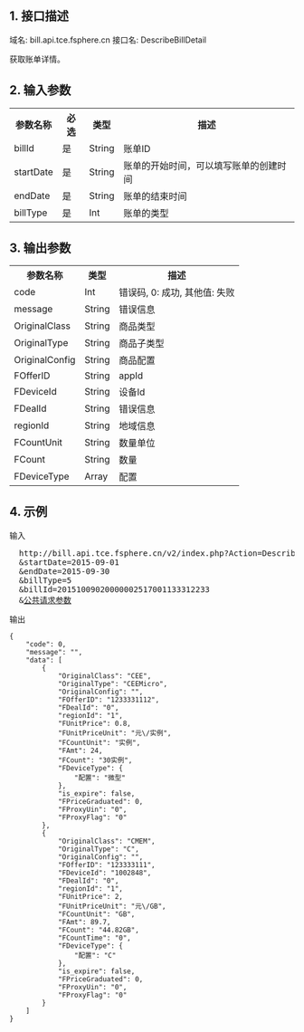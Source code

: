 ## 1. 接口描述
 
域名: bill.api.tce.fsphere.cn
接口名: DescribeBillDetail

获取账单详情。

 

## 2. 输入参数
 

<table class="t"><tbody><tr>
<th><b>参数名称</b></th>
<th><b>必选</b></th>
<th><b>类型</b></th>
<th><b>描述</b></th>
<tr>
<td> billId <td> 是 <td> String <td> 账单ID
<tr>
<td> startDate <td> 是 <td> String <td> 账单的开始时间，可以填写账单的创建时间
<tr>
<td> endDate <td> 是 <td> String <td> 账单的结束时间
<tr>
<td> billType <td> 是 <td> Int <td> 账单的类型
</tbody></table>

 

## 3. 输出参数
 

<table class="t"><tbody><tr>
<th><b>参数名称</b></th>
<th><b>类型</b></th>
<th><b>描述</b></th>
<tr>
<td> code <td> Int <td> 错误码, 0: 成功, 其他值: 失败
<tr>
<td> message <td> String <td> 错误信息
<tr>
<td> OriginalClass<td> String <td> 商品类型
<tr>
<td> OriginalType<td> String <td> 商品子类型
<tr>
<td> OriginalConfig<td> String <td> 商品配置
<tr>
<td> FOfferID<td> String <td> appId
<tr>
<td> FDeviceId<td> String <td> 设备Id
<tr>
<td> FDealId<td> String <td> 错误信息
<tr>
<td> regionId<td> String <td> 地域信息
<tr>
<td> FCountUnit<td> String <td> 数量单位
<tr>
<td> FCount<td> String <td> 数量
<tr>
<td> FDeviceType<td> Array<td> 配置
<tr>
</tbody></table>

 

## 4. 示例
 
输入
<pre>
  http://bill.api.tce.fsphere.cn/v2/index.php?Action=DescribeBillDetail
  &startDate=2015-09-01
  &endDate=2015-09-30
  &billType=5
  &billId=20151009020000002517001133312233
  &<a href="/doc/api/229/6976">公共请求参数</a>
</pre>

输出
```
{
    "code": 0,
    "message": "",
    "data": [
        {
            "OriginalClass": "CEE",
            "OriginalType": "CEEMicro",
            "OriginalConfig": "",
            "FOfferID": "1233331112",
            "FDealId": "0",
            "regionId": "1",
            "FUnitPrice": 0.8,
            "FUnitPriceUnit": "元\/实例",
            "FCountUnit": "实例",
            "FAmt": 24,
            "FCount": "30实例",
            "FDeviceType": {
                "配置": "微型"
            },
            "is_expire": false,
            "FPriceGraduated": 0,
            "FProxyUin": "0",
            "FProxyFlag": "0"
        },
        {
            "OriginalClass": "CMEM",
            "OriginalType": "C",
            "OriginalConfig": "",
            "FOfferID": "123333111",
            "FDeviceId": "1002848",
            "FDealId": "0",
            "regionId": "1",
            "FUnitPrice": 2,
            "FUnitPriceUnit": "元\/GB",
            "FCountUnit": "GB",
            "FAmt": 89.7,
            "FCount": "44.82GB",
            "FCountTime": "0",
            "FDeviceType": {
                "配置": "C"
            },
            "is_expire": false,
            "FPriceGraduated": 0,
            "FProxyUin": "0",
            "FProxyFlag": "0"
        }
    ]
}
```

